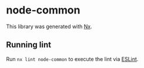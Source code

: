 # node-common

This library was generated with [Nx](https://nx.dev).

## Running lint

Run `nx lint node-common` to execute the lint via [ESLint](https://eslint.org/).
